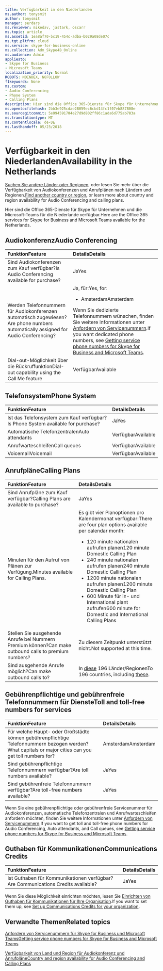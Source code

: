 ```yaml
---
title: Verfügbarkeit in den Niederlanden
ms.author: tonysmit
author: tonysmit
manager: serdars
ms.reviewer: mikedav, jastark, oscarr
ms.topic: article
ms.assetid: 1ea8af70-bc19-454c-adba-b029a08de07c
ms.tgt.pltfrm: cloud
ms.service: skype-for-business-online
ms.collection: Adm_Skype4B_Online
ms.audience: Admin
appliesto:
- Skype for Business
- Microsoft Teams
localization_priority: Normal
ROBOTS: NOINDEX, NOFOLLOW
f1keywords: None
ms.custom:
- Audio Conferencing
- Phone System
- Calling Plans
description: Hier sind die Office 365-Dienste für Skype für Unternehmen und die Microsoft-Teams für die Niederlande verfügbar.
ms.openlocfilehash: 2bb3e925cdae28059ec6cbd14fc1f07eb887808e
ms.sourcegitcommit: 5e094591704e27d9d802ff86c1ada6d775ab783a
ms.translationtype: MT
ms.contentlocale: de-DE
ms.lasthandoff: 05/23/2018
---
```

# <a name="availability-in-the-netherlands"></a><span data-ttu-id="4fcca-103">Verfügbarkeit in den Niederlanden</span><span class="sxs-lookup"><span data-stu-id="4fcca-103">Availability in the Netherlands</span></span>

<span data-ttu-id="4fcca-104">[Suchen Sie andere Länder oder Regionen](country-and-region-availability-for-audio-conferencing-and-calling-plans.md), oder lesen Sie mehr über die Verfügbarkeit von Audiokonferenzen und Anrufplänen nach Ländern und Regionen.</span><span class="sxs-lookup"><span data-stu-id="4fcca-104">[Find another country or region](country-and-region-availability-for-audio-conferencing-and-calling-plans.md), or learn more about country and region availability for Audio Conferencing and calling plans.</span></span>

<span data-ttu-id="4fcca-105">Hier sind die Office 365-Dienste für Skype für Unternehmen und die Microsoft-Teams für die Niederlande verfügbar.</span><span class="sxs-lookup"><span data-stu-id="4fcca-105">Here are the Office 365 services for Skype for Business and Microsoft Teams available for the Netherlands.</span></span>
  
## <a name="audio-conferencing"></a><span data-ttu-id="4fcca-106">Audiokonferenz</span><span class="sxs-lookup"><span data-stu-id="4fcca-106">Audio Conferencing</span></span>

|<span data-ttu-id="4fcca-107">**Funktion**</span><span class="sxs-lookup"><span data-stu-id="4fcca-107">**Feature**</span></span>|<span data-ttu-id="4fcca-108">**Details**</span><span class="sxs-lookup"><span data-stu-id="4fcca-108">**Details**</span></span>|
|:-----|:-----|
|<span data-ttu-id="4fcca-109">Sind Audiokonferenzen zum Kauf verfügbar?</span><span class="sxs-lookup"><span data-stu-id="4fcca-109">Is Audio Conferencing available for purchase?</span></span>  <br/> |<span data-ttu-id="4fcca-110">Ja</span><span class="sxs-lookup"><span data-stu-id="4fcca-110">Yes</span></span>  <br/> |
|<span data-ttu-id="4fcca-111">Werden Telefonnummern für Audiokonferenzen automatisch zugewiesen?</span><span class="sxs-lookup"><span data-stu-id="4fcca-111">Are phone numbers automatically assigned for Audio Conferencing?</span></span>  <br/> |<span data-ttu-id="4fcca-112">Ja, für:</span><span class="sxs-lookup"><span data-stu-id="4fcca-112">Yes, for:</span></span><br/><ul><li> <span data-ttu-id="4fcca-113">Amsterdam</span><span class="sxs-lookup"><span data-stu-id="4fcca-113">Amsterdam</span></span></ul><span data-ttu-id="4fcca-114">Wenn Sie dedizierte Telefonnummern wünschen, finden Sie weitere Informationen unter [Anfordern von Servicenummern](../what-is-phone-system-in-office-365/getting-service-phone-numbers.md).</span><span class="sxs-lookup"><span data-stu-id="4fcca-114">If you want dedicated phone numbers, see [Getting service phone numbers for Skype for Business and Microsoft Teams](../what-is-phone-system-in-office-365/getting-service-phone-numbers.md).</span></span>  <br/> |
|<span data-ttu-id="4fcca-115">Dial-out-Möglichkeit über die Rückruffunktion</span><span class="sxs-lookup"><span data-stu-id="4fcca-115">Dial-out capability using the Call Me feature</span></span>  <br/> |<span data-ttu-id="4fcca-116">Verfügbar</span><span class="sxs-lookup"><span data-stu-id="4fcca-116">Available</span></span>  <br/> |
   
## <a name="phone-system"></a><span data-ttu-id="4fcca-117">Telefonsystem</span><span class="sxs-lookup"><span data-stu-id="4fcca-117">Phone System</span></span>

|<span data-ttu-id="4fcca-118">**Funktion**</span><span class="sxs-lookup"><span data-stu-id="4fcca-118">**Feature**</span></span>|<span data-ttu-id="4fcca-119">**Details**</span><span class="sxs-lookup"><span data-stu-id="4fcca-119">**Details**</span></span>|
|:-----|:-----|
|<span data-ttu-id="4fcca-120">Ist das Telefonsystem zum Kauf verfügbar?</span><span class="sxs-lookup"><span data-stu-id="4fcca-120">Is Phone System available for purchase?</span></span>  <br/> |<span data-ttu-id="4fcca-121">Ja</span><span class="sxs-lookup"><span data-stu-id="4fcca-121">Yes</span></span>  <br/> |
| <span data-ttu-id="4fcca-122">Automatische Telefonzentralen</span><span class="sxs-lookup"><span data-stu-id="4fcca-122">Auto attendants</span></span> <br/> |<span data-ttu-id="4fcca-123">Verfügbar</span><span class="sxs-lookup"><span data-stu-id="4fcca-123">Available</span></span>  <br/> |
|<span data-ttu-id="4fcca-124">Anrufwarteschleifen</span><span class="sxs-lookup"><span data-stu-id="4fcca-124">Call queues</span></span>  <br/> |<span data-ttu-id="4fcca-125">Verfügbar</span><span class="sxs-lookup"><span data-stu-id="4fcca-125">Available</span></span>  <br/> |
|<span data-ttu-id="4fcca-126">Voicemail</span><span class="sxs-lookup"><span data-stu-id="4fcca-126">Voicemail</span></span>  <br/> |<span data-ttu-id="4fcca-127">Verfügbar</span><span class="sxs-lookup"><span data-stu-id="4fcca-127">Available</span></span>  <br/> |
   
## <a name="calling-plans"></a><span data-ttu-id="4fcca-128">Anrufpläne</span><span class="sxs-lookup"><span data-stu-id="4fcca-128">Calling Plans</span></span>
    
|<span data-ttu-id="4fcca-129">**Funktion**</span><span class="sxs-lookup"><span data-stu-id="4fcca-129">**Feature**</span></span>|<span data-ttu-id="4fcca-130">**Details**</span><span class="sxs-lookup"><span data-stu-id="4fcca-130">**Details**</span></span>|
|:-----|:-----|
|<span data-ttu-id="4fcca-131">Sind Anrufpläne zum Kauf verfügbar?</span><span class="sxs-lookup"><span data-stu-id="4fcca-131">Calling Plans are available to purchase?</span></span>  <br/> |<span data-ttu-id="4fcca-132">Ja</span><span class="sxs-lookup"><span data-stu-id="4fcca-132">Yes</span></span>  <br/> |
|<span data-ttu-id="4fcca-133">Minuten für den Aufruf von Plänen zur Verfügung.</span><span class="sxs-lookup"><span data-stu-id="4fcca-133">Minutes available for Calling Plans.</span></span> |<span data-ttu-id="4fcca-134">Es gibt vier Planoptionen pro Kalendermonat verfügbar:</span><span class="sxs-lookup"><span data-stu-id="4fcca-134">There are four plan options available per calendar month:</span></span> <ul><li><span data-ttu-id="4fcca-135">120 minute nationalen aufrufen planen</span><span class="sxs-lookup"><span data-stu-id="4fcca-135">120 minute Domestic Calling Plan</span></span> </li><li><span data-ttu-id="4fcca-136">240 minute nationalen aufrufen planen</span><span class="sxs-lookup"><span data-stu-id="4fcca-136">240 minute Domestic Calling Plan</span></span></li></li><li><span data-ttu-id="4fcca-137">1200 minute nationalen aufrufen planen</span><span class="sxs-lookup"><span data-stu-id="4fcca-137">1200 minute Domestic Calling Plan</span></span> </li></li><li><span data-ttu-id="4fcca-138">600 Minute für in- und International plant aufrufen</span><span class="sxs-lookup"><span data-stu-id="4fcca-138">600 minute for Domestic and International Calling Plans</span></span></li></li> 
|<span data-ttu-id="4fcca-139">Stellen Sie ausgehende Anrufe bei Nummern Premium können?</span><span class="sxs-lookup"><span data-stu-id="4fcca-139">Can make outbound calls to premium numbers?</span></span> <br/> | <span data-ttu-id="4fcca-140">Zu diesem Zeitpunkt unterstützt nicht.</span><span class="sxs-lookup"><span data-stu-id="4fcca-140">Not supported at this time.</span></span> <br/> |
|<span data-ttu-id="4fcca-141">Sind ausgehende Anrufe möglich?</span><span class="sxs-lookup"><span data-stu-id="4fcca-141">Can make outbound calls to?</span></span>  <br/> | <span data-ttu-id="4fcca-142">In [diese](users-can-make-outbound-calls-to-these-countries-and-regions.md) 196 Länder/Regionen</span><span class="sxs-lookup"><span data-stu-id="4fcca-142">To 196 countries, including [these](users-can-make-outbound-calls-to-these-countries-and-regions.md).</span></span><br/> |
   
## <a name="toll-and-toll-free-numbers-for-services"></a><span data-ttu-id="4fcca-143">Gebührenpflichtige und gebührenfreie Telefonnummern für Dienste</span><span class="sxs-lookup"><span data-stu-id="4fcca-143">Toll and toll-free numbers for services</span></span>

|<span data-ttu-id="4fcca-144">**Funktion**</span><span class="sxs-lookup"><span data-stu-id="4fcca-144">**Feature**</span></span>|<span data-ttu-id="4fcca-145">**Details**</span><span class="sxs-lookup"><span data-stu-id="4fcca-145">**Details**</span></span>|
|:-----|:-----|
|<span data-ttu-id="4fcca-146">Für welche Haupt- oder Großstädte können gebührenpflichtige Telefonnummern bezogen werden?</span><span class="sxs-lookup"><span data-stu-id="4fcca-146">What capitals or major cities can you get toll numbers for?</span></span>  <br/> |<span data-ttu-id="4fcca-147">Amsterdam</span><span class="sxs-lookup"><span data-stu-id="4fcca-147">Amsterdam</span></span>  <br/> |
|<span data-ttu-id="4fcca-148">Sind gebührenpflichtige Telefonnummern verfügbar?</span><span class="sxs-lookup"><span data-stu-id="4fcca-148">Are toll numbers available?</span></span>  <br/> |<span data-ttu-id="4fcca-149">Ja</span><span class="sxs-lookup"><span data-stu-id="4fcca-149">Yes</span></span>  <br/> |
|<span data-ttu-id="4fcca-150">Sind gebührenfreie Telefonnummern verfügbar?</span><span class="sxs-lookup"><span data-stu-id="4fcca-150">Are toll-free numbers available?</span></span>  <br/> |<span data-ttu-id="4fcca-151">Ja</span><span class="sxs-lookup"><span data-stu-id="4fcca-151">Yes</span></span>  <br/> |
   
 <span data-ttu-id="4fcca-152">Wenn Sie eine gebührenpflichtige oder gebührenfreie Servicenummer für Audiokonferenzen, automatische Telefonzentralen und Anrufwarteschleifen anfordern möchten, finden Sie weitere Informationen unter [Anfordern von Servicenummern](../what-is-phone-system-in-office-365/getting-service-phone-numbers.md).</span><span class="sxs-lookup"><span data-stu-id="4fcca-152">If you want to get toll and toll-free phone numbers for Audio Conferencing, Auto attendants, and Call queues, see [Getting service phone numbers for Skype for Business and Microsoft Teams](../what-is-phone-system-in-office-365/getting-service-phone-numbers.md).</span></span>
  
## <a name="communications-credits"></a><span data-ttu-id="4fcca-153">Guthaben für Kommunikationen</span><span class="sxs-lookup"><span data-stu-id="4fcca-153">Communications Credits</span></span>

|<span data-ttu-id="4fcca-154">**Funktion**</span><span class="sxs-lookup"><span data-stu-id="4fcca-154">**Feature**</span></span>|<span data-ttu-id="4fcca-155">**Details**</span><span class="sxs-lookup"><span data-stu-id="4fcca-155">**Details**</span></span>|
|:-----|:-----|
|<span data-ttu-id="4fcca-156">Ist Guthaben für Kommunikationen verfügbar?</span><span class="sxs-lookup"><span data-stu-id="4fcca-156">Are Communications Credits available?</span></span>  <br/> |<span data-ttu-id="4fcca-157">Ja</span><span class="sxs-lookup"><span data-stu-id="4fcca-157">Yes</span></span>  <br/> |
   
<span data-ttu-id="4fcca-158">Wenn Sie diese Möglichkeit einrichten möchten, lesen Sie [Einrichten von Guthaben für Kommunikationen für Ihre Organisation](../skype-for-business-and-microsoft-teams-add-on-licensing/set-up-communications-credits-for-your-organization.md).</span><span class="sxs-lookup"><span data-stu-id="4fcca-158">If you want to set them up, see [Set up Communications Credits for your organization](../skype-for-business-and-microsoft-teams-add-on-licensing/set-up-communications-credits-for-your-organization.md).</span></span>
  
## <a name="related-topics"></a><span data-ttu-id="4fcca-159">Verwandte Themen</span><span class="sxs-lookup"><span data-stu-id="4fcca-159">Related topics</span></span>

[<span data-ttu-id="4fcca-160">Anfordern von Servicenummern für Skype for Business und Microsoft Teams</span><span class="sxs-lookup"><span data-stu-id="4fcca-160">Getting service phone numbers for Skype for Business and Microsoft Teams</span></span>](../what-is-phone-system-in-office-365/getting-service-phone-numbers.md)

[<span data-ttu-id="4fcca-161">Verfügbarkeit von Land und Region für Audiokonferenz und Anrufpläne</span><span class="sxs-lookup"><span data-stu-id="4fcca-161">Country and region availability for Audio Conferencing and Calling Plans</span></span>](../country-and-region-availability-for-audio-conferencing-and-calling-plans/country-and-region-availability-for-audio-conferencing-and-calling-plans.md)

  
 
